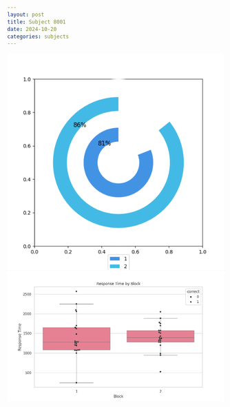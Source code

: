 ```yaml
---
layout: post
title: Subject 8001
date: 2024-10-20
categories: subjects
---
```


![](data/8001/run-2/8001__acc_test.png)
![](data/8001/run-2/8001_rt.png)
